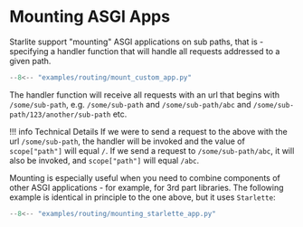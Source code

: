 # Mounting ASGI Apps

Starlite support "mounting" ASGI applications on sub paths, that is - specifying a handler function that will handle all
requests addressed to a given path.

```py title="Mounting an ASGI App"
--8<-- "examples/routing/mount_custom_app.py"
```

The handler function will receive all requests with an url that begins with `/some/sub-path`, e.g. `/some/sub-path` and
`/some/sub-path/abc` and `/some/sub-path/123/another/sub-path` etc.

!!! info Technical Details
    If we were to send a request to the above with the url `/some/sub-path`, the handler will be invoked and
    the value of `scope["path"]` will equal `/`. If we send a request to `/some/sub-path/abc`, it will also be invoked,
    and `scope["path"]` will equal `/abc`.

Mounting is especially useful when you need to combine components of other ASGI applications - for example, for 3rd part libraries.
The following example is identical in principle to the one above, but it uses `Starlette`:

```py title="Mounting a Starlette App"
--8<-- "examples/routing/mounting_starlette_app.py"
```
